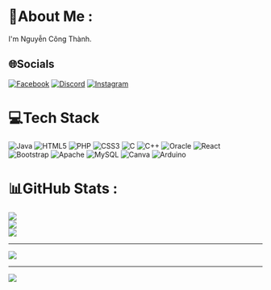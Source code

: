 # 💫About Me :
I'm Nguyễn Công Thành. 

## 🌐Socials
[![Facebook](https://img.shields.io/badge/Facebook-%231877F2.svg?logo=Facebook&logoColor=white)](https://www.facebook.com/profile.php?id=100046687181628) [![Discord](https://img.shields.io/badge/Discord-%237289DA.svg?logo=discord&logoColor=white)](https://discord.gg/wWSbMwSu) [![Instagram](https://img.shields.io/badge/Instagram-%23E4405F.svg?logo=Instagram&logoColor=white)](https://www.instagram.com/c_thanh1508/) 


# 💻Tech Stack
![Java](https://img.shields.io/badge/java-%23ED8B00.svg?style=for-the-badge&logo=java&logoColor=white) ![HTML5](https://img.shields.io/badge/html5-%23E34F26.svg?style=for-the-badge&logo=html5&logoColor=white) ![PHP](https://img.shields.io/badge/php-%23777BB4.svg?style=for-the-badge&logo=php&logoColor=white) ![CSS3](https://img.shields.io/badge/css3-%231572B6.svg?style=for-the-badge&logo=css3&logoColor=white) ![C](https://img.shields.io/badge/c-%2300599C.svg?style=for-the-badge&logo=c&logoColor=white) ![C++](https://img.shields.io/badge/c++-%2300599C.svg?style=for-the-badge&logo=c%2B%2B&logoColor=white) ![Oracle](https://img.shields.io/badge/Oracle-F80000?style=for-the-badge&logo=oracle&logoColor=white) ![React](https://img.shields.io/badge/react-%2320232a.svg?style=for-the-badge&logo=react&logoColor=%2361DAFB) ![Bootstrap](https://img.shields.io/badge/bootstrap-%23563D7C.svg?style=for-the-badge&logo=bootstrap&logoColor=white) ![Apache](https://img.shields.io/badge/apache-%23D42029.svg?style=for-the-badge&logo=apache&logoColor=white) ![MySQL](https://img.shields.io/badge/mysql-%2300f.svg?style=for-the-badge&logo=mysql&logoColor=white) ![Canva](https://img.shields.io/badge/Canva-%2300C4CC.svg?style=for-the-badge&logo=Canva&logoColor=white) ![Arduino](https://img.shields.io/badge/-Arduino-00979D?style=for-the-badge&logo=Arduino&logoColor=white)
# 📊GitHub Stats :
![](https://github-readme-stats.vercel.app/api?username=NCThanh15082001&theme=radical&hide_border=false&include_all_commits=true&count_private=true)<br/>
![](https://github-readme-streak-stats.herokuapp.com/?user=NCThanh15082001&theme=radical&hide_border=false)<br/>
![](https://github-readme-stats.vercel.app/api/top-langs/?username=NCThanh15082001&theme=radical&hide_border=false&include_all_commits=true&count_private=true&layout=compact)

---
[![](https://visitcount.itsvg.in/api?id=NCThanh15082001&icon=0&color=0)](https://visitcount.itsvg.in)

---
[![](https://visitcount.itsvg.in/api?id=NCThanh15082001&icon=0&color=0)](https://github.com/NCThanh15082001)
